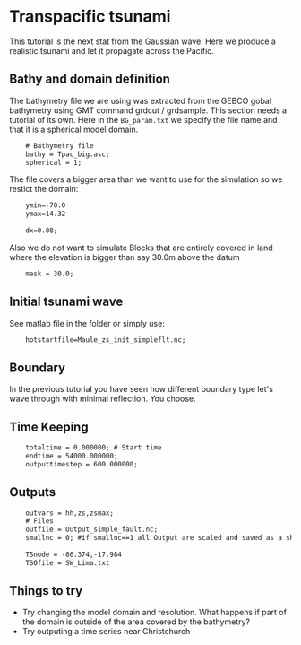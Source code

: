 # Transpacific tsunami
This tutorial is the next stat from the Gaussian wave. Here we produce a realistic tsunami and let it propagate across the Pacific.

## Bathy and domain definition
The bathymetry file we are using was extracted from the GEBCO gobal bathymetry using GMT command grdcut / grdsample. This section needs a tutorial of its own. Here in the `BG_param.txt` we specify the file name and that it is a spherical model domain.
``` txt title="BG_param.txt"
    # Bathymetry file
    bathy = Tpac_big.asc;
    spherical = 1;
```
The file covers a bigger area than we want to use for the simulation so we restict the domain:
``` txt
    ymin=-78.0
    ymax=14.32
    
    dx=0.08;
```
Also we do not want to simulate Blocks that are entirely covered in land where the elevation is bigger than say 30.0m above the datum
``` txt
    mask = 30.0;
```

## Initial tsunami wave
See matlab file in the folder or simply use:
``` txt
    hotstartfile=Maule_zs_init_simpleflt.nc;
```
## Boundary
In the previous tutorial you have seen how different boundary type let's wave through with minimal reflection. You choose.

## Time Keeping
``` txt
    totaltime = 0.000000; # Start time
    endtime = 54000.000000;
    outputtimestep = 600.000000;
```
## Outputs
``` txt 
    outvars = hh,zs,zsmax;
    # Files
    outfile = Output_simple_fault.nc;
    smallnc = 0; #if smallnc==1 all Output are scaled and saved as a short int
    
    TSnode = -86.374,-17.984
    TSOfile = SW_Lima.txt
```

## Things to try
* Try changing the model domain and resolution. What happens if part of the domain is outside of the area covered by the bathymetry?
* Try outputing a time series near Christchurch

